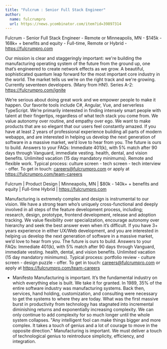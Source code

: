 ```yaml
---
title: "Fulcrum : Senior Full Stack Engineer"
author:
  name: fulcrumpro
  url: https://news.ycombinator.com/item?id=39897314
---
```

Fulcrum - Senior Full Stack Engineer - Remote or Minneapolis, MN - $145k - 168k+ + benefits and equity - Full-time, Remote or Hybrid - <a href="https:&#x2F;&#x2F;fulcrumpro.com" rel="nofollow">https:&#x2F;&#x2F;fulcrumpro.com</a>

Our mission is clear and staggeringly important: we&#x27;re building the manufacturing operating system of the future from the ground up, one that’s engineered to create network effects as we grow. A beautiful, sophisticated quantum leap forward for the most important core industry in the world. The market tells us we’re on the right track and we&#x27;re growing. Currently seventeen developers. (Many from HN!). Series A-2: <a href="https:&#x2F;&#x2F;fulcrumpro.com&#x2F;ignite" rel="nofollow">https:&#x2F;&#x2F;fulcrumpro.com&#x2F;ignite</a>

We’re serious about doing great work and we empower people to make it happen. Our favorite tools include C#, Angular, Vue, and serverless TypeScript. We’re primarily interested in finding intensely smart people with talent at their fingertips, regardless of what tech stack you come from. We value autonomy over routine, and empathy over ego. We want to make products that are so elegant that our users feel constantly amazed. If you have at least 2 years of professional experience building all parts of modern webapps, and are interested in helping us develop the next generation of software in a massive market, we’d love to hear from you. The future is ours to build. Answers to your FAQs: Immediate 401(k), with 5% match after 90 days through Vanguard, immediate vesting. health, dental, and vision benefits. Unlimited vacation (15 day mandatory minimums). Remote and flexible work. Typical process: culture screen - tech screen - tech interview - offer. To get in touch: careers@fulcrumpro.com or apply at <a href="https:&#x2F;&#x2F;fulcrumpro.com&#x2F;team-careers" rel="nofollow">https:&#x2F;&#x2F;fulcrumpro.com&#x2F;team-careers</a>

Fulcrum | Product Design | Minneapolis, MN | $80k - 140k+ + benefits and equity | Full-time Hybrid | <a href="https:&#x2F;&#x2F;fulcrumpro.com" rel="nofollow">https:&#x2F;&#x2F;fulcrumpro.com</a>

Manufacturing is extremely complex and design is instrumental to our vision.  We have a strong team who’s uniquely cross-functional and deeply involved in all steps of the feature development process, including; research, design, prototype, frontend development, release and adoption tracking. We value flexibility over specialization, encourage autonomy over hierarchy and seek the best answer even when it’s difficult. If you have 3+ years experience in either UX&#x2F;Web development, and you are interested in helping us develop the next generation of software in a massive market, we’d love to hear from you. The future is ours to build. Answers to your FAQs: Immediate 401(k), with 5% match after 90 days through Vanguard, immediate vesting. health, dental, and vision benefits. Unlimited vacation (15 day mandatory minimums). Typical process: portfolio review - culture screen - design puzzle - offer. To get in touch: careers@fulcrumpro.com or apply at <a href="https:&#x2F;&#x2F;fulcrumpro.com&#x2F;team-careers" rel="nofollow">https:&#x2F;&#x2F;fulcrumpro.com&#x2F;team-careers</a>

* Manifesto Manufacturing is important. It’s the fundamental industry on which everything else is built. We take it for granted. In 1989, 35% of the entire software industry was manufacturing systems. Back then, services, hand holding, customization, and consulting were necessary to get the systems to where they are today. What was the first massive burst in productivity from technology has stagnated into incremental diminishing returns and exponentially increasing complexity. We can only continue to add complexity for so much longer until the whole system collapses. &quot;Any intelligent fool can make things bigger and more complex. It takes a touch of genius and a lot of courage to move in the opposite direction.&quot; Manufacturing is important. We must deliver a touch of technological genius to reintroduce simplicity, efficiency, and integration.
